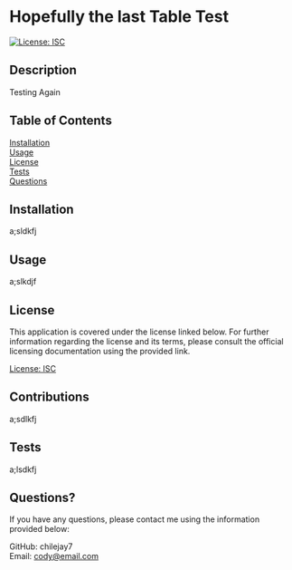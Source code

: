 # Hopefully the last Table Test

  [![License: ISC](https://img.shields.io/badge/License-ISC-blue.svg)](https://opensource.org/licenses/ISC)

  ## Description

  Testing Again

  ## Table of Contents 

  [Installation](#installation)  
      [Usage](#usage)  
      [License](#license)  
      [Tests](#tests)  
      [Questions](#questions)  
      
    
  ## Installation

  a;sldkfj

  ## Usage

  a;slkdjf

  ## License

  This application is covered under the license linked below.  For further information regarding the license and its terms, please consult the official licensing documentation using the provided link.
  
  [License: ISC](https://opensource.org/licenses/ISC)

  ## Contributions

  a;sdlkfj

  ## Tests

  a;lsdkfj

  ## Questions?

  If you have any questions, please contact me using the information provided below:  
    
  GitHub: chilejay7  
  Email: cody@email.com
  